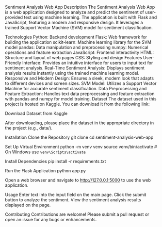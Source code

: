 Sentiment Analysis Web App
Description
The Sentiment Analysis Web App is a web application designed to analyze and predict the sentiment of user-provided text using machine learning. The application is built with Flask and JavaScript, featuring a modern and responsive design. It leverages a trained Support Vector Machine (SVM) model for sentiment classification.

Technologies
Python: Backend development
Flask: Web framework for building the application
scikit-learn: Machine learning library for the SVM model
pandas: Data manipulation and preprocessing
numpy: Numerical operations and feature extraction
JavaScript: Frontend interactivity
HTML: Structure and layout of web pages
CSS: Styling and design
Features
User-Friendly Interface: Provides an intuitive interface for users to input text for sentiment analysis.
Real-Time Sentiment Analysis: Displays sentiment analysis results instantly using the trained machine learning model.
Responsive and Modern Design: Ensures a sleek, modern look that adapts to different devices and screen sizes.
SVM Model: Utilizes a Support Vector Machine for accurate sentiment classification.
Data Preprocessing and Feature Extraction: Handles text data preprocessing and feature extraction with pandas and numpy for model training.
Dataset
The dataset used in this project is hosted on Kaggle. You can download it from the following link:

Download Dataset from Kaggle

After downloading, please place the dataset in the appropriate directory in the project (e.g., data/).

Installation
Clone the Repository
git clone <repository-url>
cd sentiment-analysis-web-app

Set Up Virtual Environment
python -m venv venv
source venv/bin/activate  # On Windows use `venv\Scripts\activate`


Install Dependencies
pip install -r requirements.txt


Run the Flask Application
python app.py


Open a web browser and navigate to http://127.0.0.1:5000 to use the web application.

Usage
Enter text into the input field on the main page.
Click the submit button to analyze the sentiment.
View the sentiment analysis results displayed on the page.

Contributing
Contributions are welcome! Please submit a pull request or open an issue for any bugs or enhancements.
